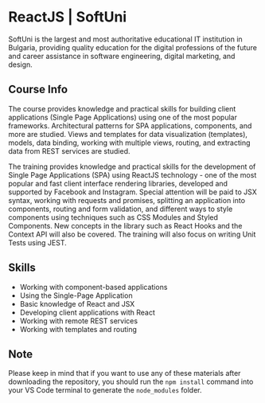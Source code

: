 # ReactJS | SoftUni

SoftUni is the largest and most authoritative educational IT institution in Bulgaria, providing quality education for the digital professions of the future and career assistance in software engineering, digital marketing, and design.

## Course Info

The course provides knowledge and practical skills for building client applications (Single Page Applications) using one of the most popular frameworks. Architectural patterns for SPA applications, components, and more are studied. Views and templates for data visualization (templates), models, data binding, working with multiple views, routing, and extracting data from REST services are studied.

The training provides knowledge and practical skills for the development of Single Page Applications (SPA) using ReactJS technology - one of the most popular and fast client interface rendering libraries, developed and supported by Facebook and Instagram. Special attention will be paid to JSX syntax, working with requests and promises, splitting an application into components, routing and form validation, and different ways to style components using techniques such as CSS Modules and Styled Components. New concepts in the library such as React Hooks and the Context API will also be covered. The training will also focus on writing Unit Tests using JEST.

## Skills

- Working with component-based applications
- Using the Single-Page Application
- Basic knowledge of React and JSX
- Developing client applications with React
- Working with remote REST services
- Working with templates and routing

## Note

Please keep in mind that if you want to use any of these materials after downloading the repository, you should run the `npm install` command into your VS Code terminal to generate the `node_modules` folder.